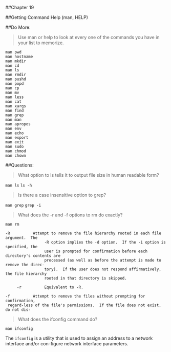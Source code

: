 ##Chapter 19

##Getting Command Help (man, HELP)

##Do More:

> Use man or help to look at every one of the commands
you have in your list to memorize.

```
man pwd
man hostname
man mkdir
man cd
man ls
man rmdir
man pushd
man popd
man cp
man mv
man less
man cat
man xargs
man find
man grep
man man
man apropos
man env
man echo
man export
man exit
man sudo
man chmod
man chown
```

##Questions:

> What option to ls tells it to output file size in human readable form?

`man ls`
`ls -h`

> Is there a case insensitive option to grep?

`man grep`
`grep -i`

> What does the -r and -f options to rm do exactly?

`man rm`

```
-R          Attempt to remove the file hierarchy rooted in each file argument.  The
                 -R option implies the -d option.  If the -i option is specified, the
                 user is prompted for confirmation before each directory's contents are
                 processed (as well as before the attempt is made to remove the direc-
                 tory).  If the user does not respond affirmatively, the file hierarchy
                 rooted in that directory is skipped.

     -r          Equivalent to -R.

-f          Attempt to remove the files without prompting for confirmation,
 regard-less of the file's permissions.  If the file does not exist, do not dis-
```

> What does the ifconfig command do?

`man ifconfig`

The `ifconfig` is a utility that is used to assign an address to a network interface 
and/or con-figure network interface parameters.
